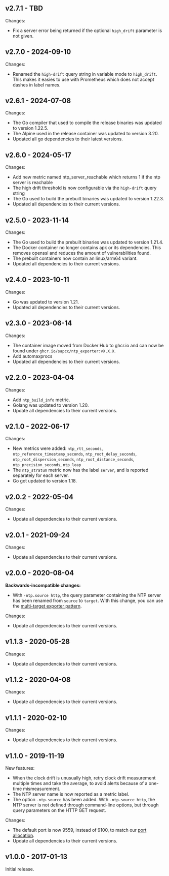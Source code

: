## v2.7.1 - TBD

Changes:
- Fix a server error being returned if the optional `high_drift` parameter is not given.

## v2.7.0 - 2024-09-10

Changes:
- Renamed the `high-drift` query string in variable mode to `high_drift`. This makes it easies to use with Prometheus which does not accept dashes in label names.

## v2.6.1 - 2024-07-08

Changes:
- The Go compiler that used to compile the release binaries was updated to version 1.22.5.
- The Alpine used in the release container was updated to version 3.20.
- Updated all go dependencies to their latest versions.

## v2.6.0 - 2024-05-17

Changes:
- Add new metric named ntp\_server\_reachable which returns 1 if the ntp server is reachable
- The high drift threshold is now configurable via the `high-drift` query string
- The Go used to build the prebuilt binaries was updated to version 1.22.3.
- Updated all dependencies to their current versions.

## v2.5.0 - 2023-11-14

Changes:
- The Go used to build the prebuilt binaries was updated to version 1.21.4.
- The Docker container no longer contains apk or its dependencies. This removes openssl and reduces the amount of vulnerabilities found.
- The prebuilt containers now contain an linux/arm64 variant.
- Updated all dependencies to their current versions.

## v2.4.0 - 2023-10-11

Changes:

- Go was updated to version 1.21.
- Updated all dependencies to their current versions.

## v2.3.0 - 2023-06-14

Changes:

- The container image moved from Docker Hub to ghcr.io and can now be found under `ghcr.io/sapcc/ntp_exporter:vX.X.X`.
- Add automaxprocs
- Updated all dependencies to their current versions.

## v2.2.0 - 2023-04-04

Changes:

- Add `ntp_build_info` metric.
- Golang was updated to version 1.20.
- Update all dependencies to their current versions.

## v2.1.0 - 2022-06-17

Changes:

- New metrics were added: `ntp_rtt_seconds`, `ntp_reference_timestamp_seconds`, `ntp_root_delay_seconds`, `ntp_root_dispersion_seconds`, `ntp_root_distance_seconds`, `ntp_precision_seconds`, `ntp_leap`
- The `ntp_stratum` metric now has the label `server`, and is reported separately for each server.
- Go got updated to version 1.18.

## v2.0.2 - 2022-05-04

Changes:

- Update all dependencies to their current versions.

## v2.0.1 - 2021-09-24

Changes:

- Update all dependencies to their current versions.

## v2.0.0 - 2020-08-04

**Backwards-incompatible changes:**

- With `-ntp.source http`, the query parameter containing the NTP server has
  been renamed from `source` to `target`. With this change, you can use the
  [multi-target exporter pattern](https://prometheus.io/docs/guides/multi-target-exporter/).

Changes:

- Update all dependencies to their current versions.

## v1.1.3 - 2020-05-28

Changes:

- Update all dependencies to their current versions.

## v1.1.2 - 2020-04-08

Changes:

- Update all dependencies to their current versions.

## v1.1.1 - 2020-02-10

Changes:

- Update all dependencies to their current versions.

## v1.1.0 - 2019-11-19

New features:

- When the clock drift is unusually high, retry clock drift measurement
  multiple times and take the average, to avoid alerts because of a one-time
  mismeasurement.
- The NTP server name is now reported as a metric label.
- The option `-ntp.source` has been added. With `-ntp.source http`, the NTP
  server is not defined through command-line options, but through query
  parameters on the HTTP GET request.

Changes:

- The default port is now 9559, instead of 9100, to match our [port allocation][alloc].
- Update all dependencies to their current versions.

[alloc]: https://github.com/prometheus/prometheus/wiki/Default-port-allocations#exporters-starting-at-9100

## v1.0.0 - 2017-01-13

Initial release.
